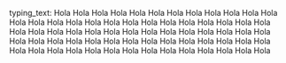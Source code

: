 typing_text: Hola Hola Hola Hola Hola Hola Hola Hola Hola Hola Hola Hola Hola Hola Hola Hola Hola Hola Hola Hola Hola Hola Hola Hola Hola Hola Hola Hola Hola Hola Hola Hola Hola Hola Hola Hola Hola Hola Hola Hola Hola Hola Hola Hola Hola Hola Hola Hola Hola Hola Hola Hola Hola Hola Hola Hola Hola Hola Hola Hola Hola Hola Hola Hola Hola Hola Hola Hola 
